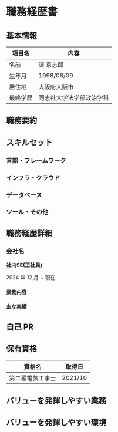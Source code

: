 # 職務経歴書

## 基本情報

| 項目名   | 内容                                                 |
| -------- | ---------------------------------------------------- |
| 名前     | 濵 京志郎                                            |
| 生年月   | 1998/08/09                                         |
| 居住地   | 大阪府大阪市                                               |
| 最終学歴 | 同志社大学法学部政治学科 |

## 職務要約

## スキルセット

### 言語・フレームワーク

### インフラ・クラウド

### データベース

### ツール・その他

## 職務経歴詳細

### 会社名

**社内SE(正社員)**

2024 年 12 月 ~ 現在

#### 業務内容

#### 主な実績

## 自己 PR

## 保有資格

| 資格名                                              | 取得日        |
| --------------------------------------------------- | ------------- |
| 第二種電気工事士   | 2021/10  |


## バリューを発揮しやすい業務


## バリューを発揮しやすい環境
